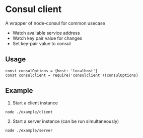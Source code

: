 # Consul client
A wrapper of node-consul for common usecase
- Watch avaliable service address
- Watch key pair value for changes
- Set key-pair value to consul

## Usage
```
const consulOptions = {host: 'localhost'}
const consulclient = require('consulclient')(consulOptions)
```

## Example
1. Start a client instance
```
node ./example/client
```

2. Start a server instance (can be run simultaneously)
```
node ./example/server
```